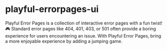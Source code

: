# playful-errorpages-ui
Playful Error Pages is a collection of interactive error pages with a fun twist! 🎮  Standard error pages like 404, 401, 403, or 501 often provide a boring experience for users encountering an issue. With Playful Error Pages, bring a more enjoyable experience by adding a jumping game.
